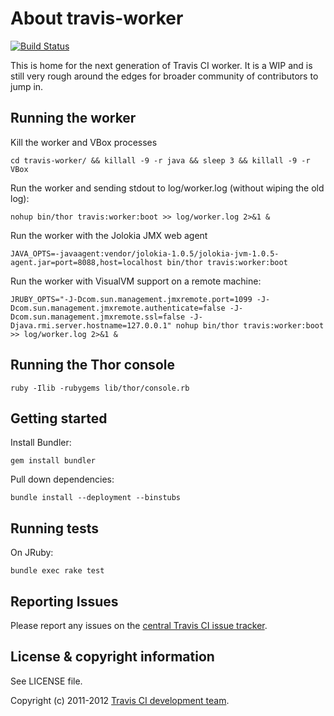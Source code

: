 # About travis-worker #
[![Build Status](https://travis-ci.org/travis-ci/travis-worker.png)](https://travis-ci.org/travis-ci/travis-worker)

This is home for the next generation of Travis CI worker. It is a WIP and is still very rough around the edges for broader community of contributors to jump in.

## Running the worker

Kill the worker and VBox processes

    cd travis-worker/ && killall -9 -r java && sleep 3 && killall -9 -r VBox

Run the worker and sending stdout to log/worker.log (without wiping the old log):

    nohup bin/thor travis:worker:boot >> log/worker.log 2>&1 &

Run the worker with the Jolokia JMX web agent

    JAVA_OPTS=-javaagent:vendor/jolokia-1.0.5/jolokia-jvm-1.0.5-agent.jar=port=8088,host=localhost bin/thor travis:worker:boot


Run the worker with VisualVM support on a remote machine:

    JRUBY_OPTS="-J-Dcom.sun.management.jmxremote.port=1099 -J-Dcom.sun.management.jmxremote.authenticate=false -J-Dcom.sun.management.jmxremote.ssl=false -J-Djava.rmi.server.hostname=127.0.0.1" nohup bin/thor travis:worker:boot >> log/worker.log 2>&1 &

## Running the Thor console

    ruby -Ilib -rubygems lib/thor/console.rb

## Getting started ##

Install Bundler:

    gem install bundler

Pull down dependencies:

    bundle install --deployment --binstubs

## Running tests ##

On JRuby:

    bundle exec rake test

## Reporting Issues

Please report any issues on the [central Travis CI issue tracker](https://github.com/travis-ci/travis-ci/issues).

## License & copyright information ##

See LICENSE file.

Copyright (c) 2011-2012 [Travis CI development team](https://github.com/travis-ci).
